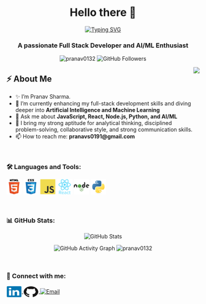 
<h1 align="center">Hello there 👋</h1>

<p align="center">
 <a href="https://git.io/typing-svg"><img src="https://readme-typing-svg.demolab.com?font=Fira+Code&pause=1000&color=F7AB1B&center=true&vCenter=true&width=435&lines=I'm+Pranav+Sharma.;I'm+a+Full+Stack+developer.;Always+Learning+new+things." alt="Typing SVG" /></a>
</p>

<h3 align="center">A passionate Full Stack Developer and AI/ML Enthusiast</h3>

<p align="center">
  <img src="https://komarev.com/ghpvc/?username=pranav0132&label=Profile%20views&color=0e75b6&style=flat" alt="pranav0132" />
  <img src="https://img.shields.io/github/followers/pranav0132?label=Followers&style=social" alt="GitHub Followers" />
</p>
<img  src="https://user-images.githubusercontent.com/74038190/225813708-98b745f2-7d22-48cf-9150-083f1b00d6c9.gif" height="290px" align="right" margin-top="40px"  />

<h2>⚡️ About Me </h2>

<ul>
    <li>✨ I’m Pranav Sharma.</li> 
    <li>🌱 I’m currently enhancing my full-stack development skills and diving deeper into <b>Artificial Intelligence and Machine Learning</b></li>
    <li>💬 Ask me about <b>JavaScript, React, Node.js, Python, and AI/ML </b> </li>
    <li>🔭  I bring my strong aptitude for analytical thinking, disciplined problem-solving, collaborative style, and strong communication skills.</li>
    <li>📫 How to reach me: <b>pranavs0191@gmail.com</b></li>
</ul>
<br />

<h3>🛠️ Languages and Tools:</h3> 
<p align="left"> 
  <img src="https://raw.githubusercontent.com/devicons/devicon/master/icons/html5/html5-original-wordmark.svg" alt="html5" width="40" height="40"/> 
  <img src="https://raw.githubusercontent.com/devicons/devicon/master/icons/css3/css3-original-wordmark.svg" alt="css3" width="40" height="40"/> 
  <img src="https://raw.githubusercontent.com/devicons/devicon/master/icons/javascript/javascript-original.svg" alt="javascript" width="40" height="40"/> 
  <img src="https://raw.githubusercontent.com/devicons/devicon/master/icons/react/react-original-wordmark.svg" alt="react" width="40" height="40"/> 
  <img src="https://raw.githubusercontent.com/devicons/devicon/master/icons/nodejs/nodejs-original-wordmark.svg" alt="nodejs" width="40" height="40"/> 
  <img src="https://raw.githubusercontent.com/devicons/devicon/master/icons/python/python-original.svg" alt="python" width="40" height="40"/> 

</p>
<br />
<h3>📊 GitHub Stats: </h3>
<p align="center">
  <img src="https://github-readme-stats.vercel.app/api?username=pranav0132&show_icons=true&theme=tokyonight" alt="GitHub Stats" />
</p>

<p align="center">
  <img src="https://github-readme-activity-graph.vercel.app/graph?username=pranav0132&theme=rogue" alt="GitHub Activity Graph" />
 <img src="https://github-readme-stats.vercel.app/api/top-langs?username=pranav0132&show_icons=true&theme=highcontrast&locale=en&layout=compact" alt="pranav0132" />
</p>


<br />
<h3>🔗 Connect with me:</h3>
<p align="left">
  <a href="https://linkedin.com/in/pranav-sharma-48862a216/" target="_blank">
    <img align="center" src="https://raw.githubusercontent.com/devicons/devicon/master/icons/linkedin/linkedin-original.svg" alt="LinkedIn" height="30" width="40" />
  </a>
  
  <a href="https://github.com/pranav0132" target="_blank">
    <img align="center" src="https://raw.githubusercontent.com/devicons/devicon/master/icons/github/github-original.svg" alt="GitHub" height="30" width="40" />
  </a>
  
  <a href="mailto:pranavs0191@gmail.com" target="_blank">
    <img align="center" src="https://img.icons8.com/material-outlined/24/000000/gmail-new.png" alt="Email" height="30" width="40" />
  </a>
</p>

